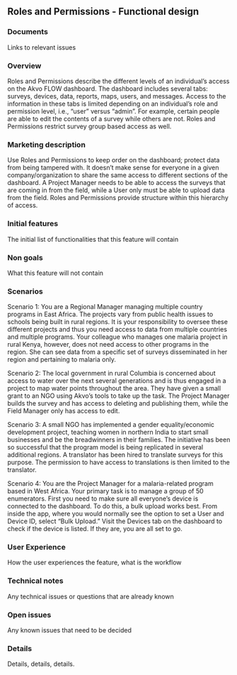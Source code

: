 Roles and Permissions - Functional design
-------------

### Documents
Links to relevant issues

### Overview

Roles and Permissions describe the different levels of an individual’s access on the Akvo FLOW dashboard.  The dashboard includes several tabs: surveys, devices, data, reports, maps, users, and messages.  Access to the information in these tabs is limited depending on an individual’s role and permission level, i.e., “user” versus “admin”.  For example, certain people are able to edit the contents of a survey while others are not.  Roles and Permissions restrict survey group based access as well.

### Marketing description

Use Roles and Permissions to keep order on the dashboard; protect data from being tampered with.  It doesn’t make sense for everyone in a given company/organization to share the same access to different sections of the dashboard.  A Project Manager needs to be able to access the surveys that are coming in from the field, while a User only must be able to upload data from the field.  Roles and Permissions provide structure within this hierarchy of access.

### Initial features
The initial list of functionalities that this feature will contain

### Non goals
What this feature will not contain

### Scenarios

Scenario 1:  You are a Regional Manager managing multiple country programs in East Africa.  The projects vary from public health issues to schools being built in rural regions.  It is your responsibility to oversee these different projects and thus you need access to data from multiple countries and multiple programs.  Your colleague who manages one malaria project in rural Kenya, however, does not need access to other programs in the region.  She can see data from a specific set of surveys disseminated in her region and pertaining to malaria only.

Scenario 2:  The local government in rural Columbia is concerned about access to water over the next several generations and is thus engaged in a project to map water points throughout the area.  They have given a small grant to an NGO using Akvo’s tools to take up the task.  The Project Manager builds the survey and has access to deleting and publishing them, while the Field Manager only has access to edit.

Scenario 3:  A small NGO has implemented a gender equality/economic development project, teaching women in northern India to start small businesses and be the breadwinners in their families.  The initiative has been so successful that the program model is being replicated in several additional regions.  A translator has been hired to translate surveys for this purpose.   The permission to have access to translations is then limited to the translator.

Scenario 4:  You are the Project Manager for a malaria-related program based in West Africa.  Your primary task is to manage a group of 50 enumerators.  First you need to make sure all everyone’s device is connected to the dashboard.  To do this, a bulk upload works best.  From inside the app, where you would normally see the option to set a User and Device ID, select “Bulk Upload.”  Visit the Devices tab on the dashboard to check if the device is listed.  If they are, you are all set to go.

### User Experience 
How the user experiences the feature, what is the workflow

### Technical notes
Any technical issues or questions that are already known

### Open issues
Any known issues that need to be decided

### Details
Details, details, details.
